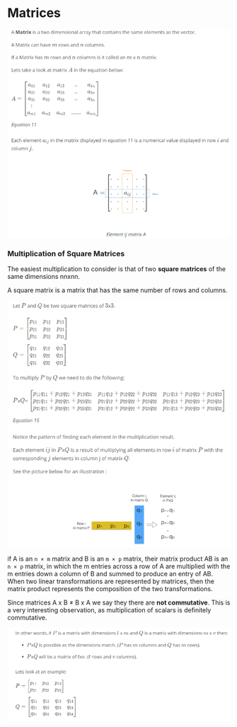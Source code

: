 
# Matrices


![](images/28.PNG)

### Multiplication of Square Matrices
The easiest multiplication to consider is that of two __square matrices__ of the same dimensions nnxnn.

A square matrix is a matrix that has the same number of rows and columns.

![](images/29.PNG)


if A is an `n × m` matrix and B is an `m × p` matrix, their matrix product AB is an `n × p` matrix, in which the m entries across a row of A are multiplied with the m entries down a column of B and summed to produce an entry of AB. When two linear transformations are represented by matrices, then the matrix product represents the composition of the two transformations.

Since matrices A x B ≠ B x A we say they there are __not commutative__. This is a very interesting observation, as multiplication of scalars is definitely commutative.

![](images/30.PNG)

